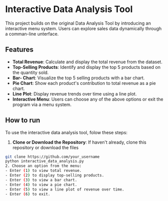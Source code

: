 # Interactive Data Analysis Tool

This project builds on the original Data Analysis Tool by introducing an interactive menu system. Users can explore sales data dynamically through a comman-line unterface.

## Features
- **Total Revenue**: Calculate and display the total revenue from the dataset.
- **Top-Selling Products**: Identify and display the top 5 products based on the quantity sold.
- **Bar- Chart**: Visualize the top 5 selling products with a bar chart.
- **Pie Chart**: Show each product's contribution to total revenue as a pie chart.
- **Line Plot**: Display revenue trends over time using a line plot.
- **Interactive Menu**: Users can choose any of the above options or exit the program via a menu system.

## How to run
To use the interactive data analysis tool, folow these steps:

1. **Clone or Download the Repository**:
    If haven't already, clone this repository or download the files

```bash
git clone https://github.com/your_username
python interactive_data_analysis.py
2. Choose an option from the menu:
- Enter (1) to view total revenue.
- Enter (2) to display top-selling products.
- Enter (3) to view a bar chart.
- Enter (4) to view a pie chart.
- Enter (5) to view a line plot of revenue over time.
- Enter (6) to exit.